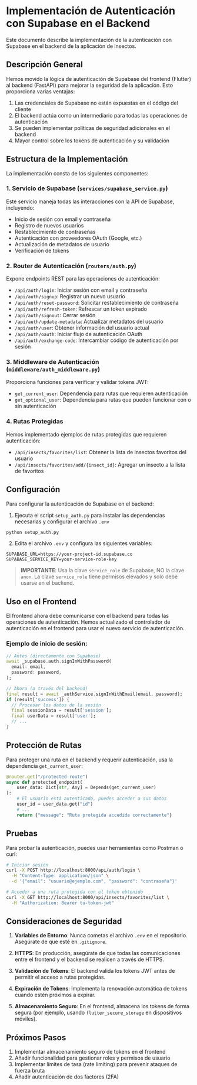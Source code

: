 # Implementación de Autenticación con Supabase en el Backend

Este documento describe la implementación de la autenticación con Supabase en el backend de la aplicación de insectos.

## Descripción General

Hemos movido la lógica de autenticación de Supabase del frontend (Flutter) al backend (FastAPI) para mejorar la seguridad de la aplicación. Esto proporciona varias ventajas:

1. Las credenciales de Supabase no están expuestas en el código del cliente
2. El backend actúa como un intermediario para todas las operaciones de autenticación
3. Se pueden implementar políticas de seguridad adicionales en el backend
4. Mayor control sobre los tokens de autenticación y su validación

## Estructura de la Implementación

La implementación consta de los siguientes componentes:

### 1. Servicio de Supabase (`services/supabase_service.py`)

Este servicio maneja todas las interacciones con la API de Supabase, incluyendo:
- Inicio de sesión con email y contraseña
- Registro de nuevos usuarios
- Restablecimiento de contraseñas
- Autenticación con proveedores OAuth (Google, etc.)
- Actualización de metadatos de usuario
- Verificación de tokens

### 2. Router de Autenticación (`routers/auth.py`)

Expone endpoints REST para las operaciones de autenticación:
- `/api/auth/login`: Iniciar sesión con email y contraseña
- `/api/auth/signup`: Registrar un nuevo usuario
- `/api/auth/reset-password`: Solicitar restablecimiento de contraseña
- `/api/auth/refresh-token`: Refrescar un token expirado
- `/api/auth/signout`: Cerrar sesión
- `/api/auth/update-metadata`: Actualizar metadatos del usuario
- `/api/auth/user`: Obtener información del usuario actual
- `/api/auth/oauth`: Iniciar flujo de autenticación OAuth
- `/api/auth/exchange-code`: Intercambiar código de autenticación por sesión

### 3. Middleware de Autenticación (`middleware/auth_middleware.py`)

Proporciona funciones para verificar y validar tokens JWT:
- `get_current_user`: Dependencia para rutas que requieren autenticación
- `get_optional_user`: Dependencia para rutas que pueden funcionar con o sin autenticación

### 4. Rutas Protegidas

Hemos implementado ejemplos de rutas protegidas que requieren autenticación:
- `/api/insects/favorites/list`: Obtener la lista de insectos favoritos del usuario
- `/api/insects/favorites/add/{insect_id}`: Agregar un insecto a la lista de favoritos

## Configuración

Para configurar la autenticación de Supabase en el backend:

1. Ejecuta el script `setup_auth.py` para instalar las dependencias necesarias y configurar el archivo `.env`

```bash
python setup_auth.py
```

2. Edita el archivo `.env` y configura las siguientes variables:

```
SUPABASE_URL=https://your-project-id.supabase.co
SUPABASE_SERVICE_KEY=your-service-role-key
```

> **IMPORTANTE**: Usa la clave `service_role` de Supabase, NO la clave `anon`. La clave `service_role` tiene permisos elevados y solo debe usarse en el backend.

## Uso en el Frontend

El frontend ahora debe comunicarse con el backend para todas las operaciones de autenticación. Hemos actualizado el controlador de autenticación en el frontend para usar el nuevo servicio de autenticación.

### Ejemplo de inicio de sesión:

```dart
// Antes (directamente con Supabase)
await _supabase.auth.signInWithPassword(
  email: email,
  password: password,
);

// Ahora (a través del backend)
final result = await _authService.signInWithEmail(email, password);
if (result['success']) {
  // Procesar los datos de la sesión
  final sessionData = result['session'];
  final userData = result['user'];
  // ...
}
```

## Protección de Rutas

Para proteger una ruta en el backend y requerir autenticación, usa la dependencia `get_current_user`:

```python
@router.get("/protected-route")
async def protected_endpoint(
    user_data: Dict[str, Any] = Depends(get_current_user)
):
    # El usuario está autenticado, puedes acceder a sus datos
    user_id = user_data.get("id")
    # ...
    return {"message": "Ruta protegida accedida correctamente"}
```

## Pruebas

Para probar la autenticación, puedes usar herramientas como Postman o curl:

```bash
# Iniciar sesión
curl -X POST http://localhost:8000/api/auth/login \
  -H "Content-Type: application/json" \
  -d '{"email": "usuario@ejemplo.com", "password": "contraseña"}'

# Acceder a una ruta protegida con el token obtenido
curl -X GET http://localhost:8000/api/insects/favorites/list \
  -H "Authorization: Bearer tu-token-jwt"
```

## Consideraciones de Seguridad

1. **Variables de Entorno**: Nunca cometas el archivo `.env` en el repositorio. Asegúrate de que esté en `.gitignore`.

2. **HTTPS**: En producción, asegúrate de que todas las comunicaciones entre el frontend y el backend se realicen a través de HTTPS.

3. **Validación de Tokens**: El backend valida los tokens JWT antes de permitir el acceso a rutas protegidas.

4. **Expiración de Tokens**: Implementa la renovación automática de tokens cuando estén próximos a expirar.

5. **Almacenamiento Seguro**: En el frontend, almacena los tokens de forma segura (por ejemplo, usando `flutter_secure_storage` en dispositivos móviles).

## Próximos Pasos

1. Implementar almacenamiento seguro de tokens en el frontend
2. Añadir funcionalidad para gestionar roles y permisos de usuario
3. Implementar límites de tasa (rate limiting) para prevenir ataques de fuerza bruta
4. Añadir autenticación de dos factores (2FA)
